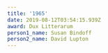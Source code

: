 ```yaml
---
title: '1965'
date: 2019-08-12T03:54:15.939Z
award: Dux Litterarum
person1_name: Susan Bindoff
person2_name: David Lupton
---
```


